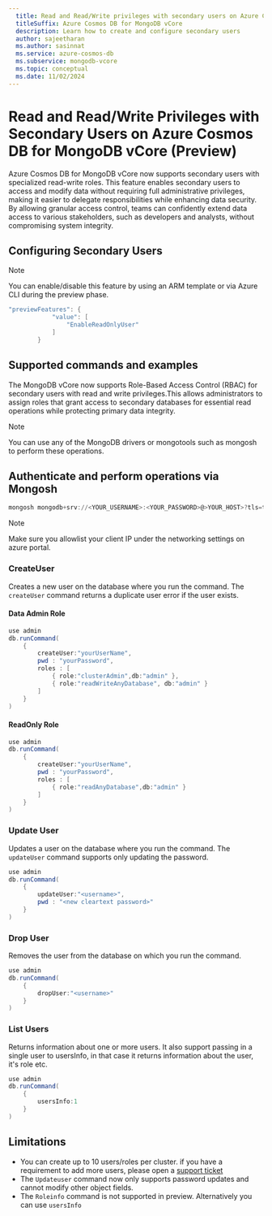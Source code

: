 ```yaml
---
  title: Read and Read/Write privileges with secondary users on Azure Cosmos DB for MongoDB vCore
  titleSuffix: Azure Cosmos DB for MongoDB vCore
  description: Learn how to create and configure secondary users  
  author: sajeetharan
  ms.author: sasinnat
  ms.service: azure-cosmos-db
  ms.subservice: mongodb-vcore
  ms.topic: conceptual
  ms.date: 11/02/2024
---
```


# Read and Read/Write Privileges with Secondary Users on Azure Cosmos DB for MongoDB vCore (Preview)

Azure Cosmos DB for MongoDB vCore now supports secondary users with specialized read-write roles. This feature enables secondary users to access and modify data without requiring full administrative privileges, making it easier to delegate responsibilities while enhancing data security. By allowing granular access control, teams can confidently extend data access to various stakeholders, such as developers and analysts, without compromising system integrity.


## Configuring Secondary Users 

 > [!NOTE]
>  You can enable/disable this feature by using an ARM template or via Azure CLI during the preview phase.


```powershell
"previewFeatures": {
            "value": [
                "EnableReadOnlyUser"
            ]
        }

```
 
## Supported commands and examples

 The MongoDB vCore  now supports Role-Based Access Control (RBAC) for secondary users with read and write privileges.This allows administrators to assign roles that grant access to secondary databases for essential read operations while protecting primary data integrity.

 > [!NOTE]
>  You can use any of the MongoDB drivers or mongotools such as mongosh to perform these operations.

## Authenticate and perform operations via Mongosh

```powershell
mongosh mongodb+srv://<YOUR_USERNAME>:<YOUR_PASSWORD>@>YOUR_HOST>?tls=true&authMechanism=SCRAM-SHA-256&retrywrites=false&maxIdleTimeMS=120000
```
 > [!NOTE]
>  Make sure you allowlist your client IP under the networking settings on azure portal. 

### CreateUser

Creates a new user on the database where you run the command. The `createUser` 
command returns a duplicate user error if the user exists. 

#### Data Admin Role 

```powershell
use admin
db.runCommand(
    {
        createUser:"yourUserName",
        pwd : "yourPassword",
        roles : [
            { role:"clusterAdmin",db:"admin" },
            { role:"readWriteAnyDatabase", db:"admin" }
        ]
    }
)
```

#### ReadOnly Role

```powershell
use admin
db.runCommand(
    {
        createUser:"yourUserName",
        pwd : "yourPassword",
        roles : [
            { role:"readAnyDatabase",db:"admin" }
        ]
    }
)
```

### Update User

Updates a user on the database where you run the command. The `updateUser` 
command supports only updating the password.

```powershell
use admin
db.runCommand(
    {
        updateUser:"<username>",
        pwd : "<new cleartext password>"
    }
)
```

### Drop User

Removes the user from the database on which you run the command. 

```powershell
use admin
db.runCommand(
    {
        dropUser:"<username>"
    }
)
```

### List Users

Returns information about one or more users. It also support passing in a single user to usersInfo, in that case it returns information about the user, it's role etc.



```powershell
use admin
db.runCommand(
    {
        usersInfo:1
    }
)
```

## Limitations

-  You can create up to 10 users/roles per cluster. if you have a requirement to add more users, please open a [support ticket](/azure/azure-portal/supportability/how-to-create-azure-support-request)
-  The `Updateuser` command now only supports password updates and cannot modify other object fields.
-  The `Roleinfo` command is not supported in preview. Alternatively you can use `usersInfo`
